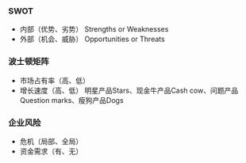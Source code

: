 ### SWOT
 - 内部（优势、劣势）
 Strengths or Weaknesses
 - 外部（机会、威胁）
 Opportunities or Threats

 ### 波士顿矩阵
  - 市场占有率（高、低）
  - 增长速度（高、低）
  明星产品Stars、现金牛产品Cash cow、问题产品Question marks、瘦狗产品Dogs

### 企业风险
 - 危机（局部、全局）
 - 资金需求（有、无）